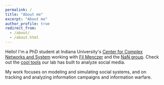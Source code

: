 ```yaml
---
permalink: /
title: "About me"
excerpt: "About me"
author_profile: true
redirect_from: 
  - /about/
  - /about.html
---
```


Hello! I'm a PhD student at Indiana University's [Center for Complex Networks and System](http://cnets.indiana.edu/) working with [Fil Menczer](http://cnets.indiana.edu/fil/) and the [NaN group](http://cnets.indiana.edu/groups/nan/). Check out the [cool tools](https://osome.iuni.iu.edu/tools/) our lab has built to analyze social media.

My work focuses on modeling and simulating social systems, and on tracking and analyzing information campaigns and information warfare.
